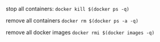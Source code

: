 stop all containers:
```docker kill $(docker ps -q)```

remove all containers
```docker rm $(docker ps -a -q)```

remove all docker images
```docker rmi $(docker images -q)```
